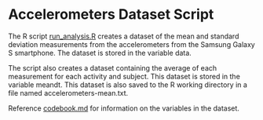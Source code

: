 # Accelerometers Dataset Script

The R script [run_analysis.R](run_analysis.R) creates a dataset of the
mean and standard deviation measurements from the accelerometers from
the Samsung Galaxy S smartphone. The dataset is stored in the variable data.

The script also creates a dataset containing the average of each measurement
for each activity and subject. This dataset is stored in the variable meandt.
This dataset is also saved to the R working directory in a file named
accelerometers-mean.txt.

Reference [codebook.md](codebook.md) for information on the variables in the
dataset.
